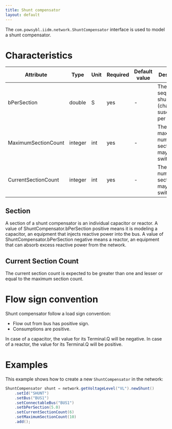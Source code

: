 ```yaml
---
title: Shunt compensator
layout: default
---
```


The `com.powsybl.iidm.network.ShuntCompensator` interface is used to model a shunt compensator.

# Characteristics

| Attribute | Type | Unit | Required | Default value | Description |
| --------- | ---- | ---- |-------- | ------------- | ----------- |
| bPerSection | double | S | yes | - | The Positive sequence shunt (charging) susceptance per section |
| MaximumSectionCount| integer | int | yes | - | The maximum number of sections that may be switched on |
| CurrentSectionCount | integer | int | yes | - | The current number of section that may be switched on |

## Section
A section of a shunt compensator is an individual capacitor or reactor.
A value of ShuntCompensator.bPerSection positive means it is modeling a capacitor, an equipment that injects reactive
power into the bus.
A value of ShuntCompensator.bPerSection negative means a reactor, an equipment that can absorb excess reactive power
from the network.

## Current Section Count
The current section count is expected to be greater than one and lesser or equal to the maximum section count.

# Flow sign convention
Shunt compensator follow a load sign convention:
- Flow out from bus has positive sign.
- Consumptions are positive.

In case of a capacitor, the value for its Terminal.Q will be negative.
In case of a reactor, the value for its Terminal.Q will be positive.

# Examples
This example shows how to create a new `ShuntCompensator` in the network:
```java
ShuntCompensator shunt = network.getVoltageLevel("VL").newShunt()
    .setId("SHUNT")
    .setBus("BUS1")
    .setConnectableBus("BUS1")
    .setbPerSection(5.0)
    .setCurrentSectionCount(6)
    .setMaximumSectionCount(10)
    .add();
```
